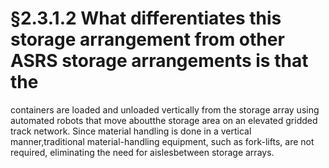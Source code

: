 # §2.3.1.2 What differentiates this storage arrangement from other ASRS storage arrangements is that the



containers are loaded and unloaded vertically from the storage array using automated robots that move aboutthe storage area on an elevated gridded track network. Since material handling is done in a vertical manner,traditional material-handling equipment, such as fork-lifts, are not required, eliminating the need for aislesbetween storage arrays.
